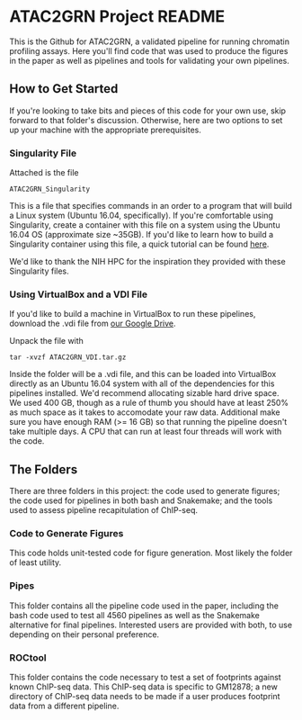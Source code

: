 # ATAC2GRN Project README

This is the Github for ATAC2GRN, a validated pipeline for running chromatin profiling assays. Here you'll find code that was used to produce the figures in the paper as well as pipelines and tools for validating your own pipelines.

## How to Get Started

If you're looking to take bits and pieces of this code for your own use, skip forward to that folder's discussion. Otherwise, here are two options to set up your machine with the appropriate prerequisites.

### Singularity File

Attached is the file

```
ATAC2GRN_Singularity
```

This is a file that specifies commands in an order to a program that will build a Linux system (Ubuntu 16.04, specifically). If you're comfortable using Singularity, create a container with this file on a system using the Ubuntu 16.04 OS (approximate size ~35GB). If you'd like to learn how to build a Singularity container using this file, a quick tutorial can be found [here](https://singularity.lbl.gov/quickstart).

We'd like to thank the NIH HPC for the inspiration they provided with these Singularity files.

### Using VirtualBox and a VDI File

If you'd like to build a machine in VirtualBox to run these pipelines, download the .vdi file from [our Google Drive](https://drive.google.com/open?id=1j-sO0CjyK-u95Y2ZPQIDz5zqH2KnvAnd).

Unpack the file with

```
tar -xvzf ATAC2GRN_VDI.tar.gz
```

Inside the folder will be a .vdi file, and this can be loaded into VirtualBox directly as an Ubuntu 16.04 system with all of the dependencies for this pipelines installed. We'd recommend allocating sizable hard drive space. We used 400 GB, though as a rule of thumb you should have at least 250% as much space as it takes to accomodate your raw data. Additional make sure you have enough RAM (>= 16 GB) so that running the pipeline doesn't take multiple days. A CPU that can run at least four threads will work with the code.

## The Folders

There are three folders in this project: the code used to generate figures; the code used for pipelines in both bash and Snakemake; and the tools used to assess pipeline recapitulation of ChIP-seq.

### Code to Generate Figures

This code holds unit-tested code for figure generation. Most likely the folder of least utility.

### Pipes

This folder contains all the pipeline code used in the paper, including the bash code used to test all 4560 pipelines as well as the Snakemake alternative for final pipelines. Interested users are provided with both, to use depending on their personal preference.

### ROCtool

This folder contains the code necessary to test a set of footprints against known ChIP-seq data. This ChIP-seq data is specific to GM12878; a new directory of ChIP-seq data needs to be made if a user produces footprint data from a different pipeline.